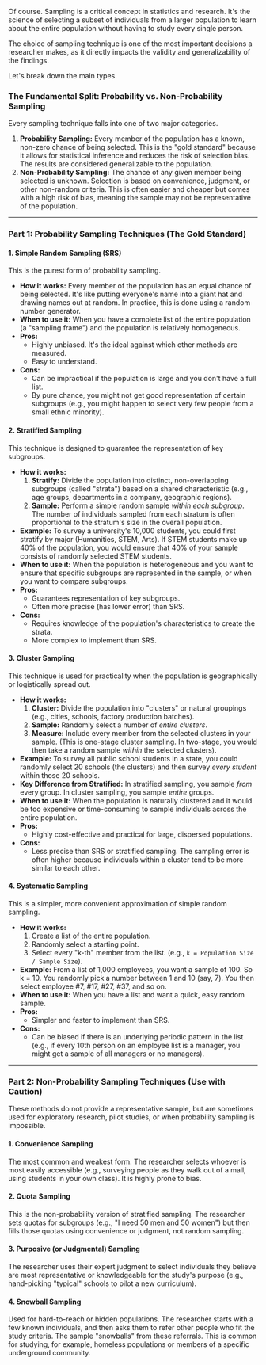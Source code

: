 Of course. Sampling is a critical concept in statistics and research. It's the science of selecting a subset of individuals from a larger population to learn about the entire population without having to study every single person.

The choice of sampling technique is one of the most important decisions a researcher makes, as it directly impacts the validity and generalizability of the findings.

Let's break down the main types.

### The Fundamental Split: Probability vs. Non-Probability Sampling

Every sampling technique falls into one of two major categories.

1.  **Probability Sampling:** Every member of the population has a known, non-zero chance of being selected. This is the "gold standard" because it allows for statistical inference and reduces the risk of selection bias. The results are considered generalizable to the population.
2.  **Non-Probability Sampling:** The chance of any given member being selected is unknown. Selection is based on convenience, judgment, or other non-random criteria. This is often easier and cheaper but comes with a high risk of bias, meaning the sample may not be representative of the population.

---

### Part 1: Probability Sampling Techniques (The Gold Standard)

#### 1. Simple Random Sampling (SRS)

This is the purest form of probability sampling.

*   **How it works:** Every member of the population has an equal chance of being selected. It's like putting everyone's name into a giant hat and drawing names out at random. In practice, this is done using a random number generator.
*   **When to use it:** When you have a complete list of the entire population (a "sampling frame") and the population is relatively homogeneous.
*   **Pros:**
    *   Highly unbiased. It's the ideal against which other methods are measured.
    *   Easy to understand.
*   **Cons:**
    *   Can be impractical if the population is large and you don't have a full list.
    *   By pure chance, you might not get good representation of certain subgroups (e.g., you might happen to select very few people from a small ethnic minority).

#### 2. Stratified Sampling

This technique is designed to guarantee the representation of key subgroups.

*   **How it works:**
    1.  **Stratify:** Divide the population into distinct, non-overlapping subgroups (called "strata") based on a shared characteristic (e.g., age groups, departments in a company, geographic regions).
    2.  **Sample:** Perform a simple random sample *within each subgroup*. The number of individuals sampled from each stratum is often proportional to the stratum's size in the overall population.
*   **Example:** To survey a university's 10,000 students, you could first stratify by major (Humanities, STEM, Arts). If STEM students make up 40% of the population, you would ensure that 40% of your sample consists of randomly selected STEM students.
*   **When to use it:** When the population is heterogeneous and you want to ensure that specific subgroups are represented in the sample, or when you want to compare subgroups.
*   **Pros:**
    *   Guarantees representation of key subgroups.
    *   Often more precise (has lower error) than SRS.
*   **Cons:**
    *   Requires knowledge of the population's characteristics to create the strata.
    *   More complex to implement than SRS.

#### 3. Cluster Sampling

This technique is used for practicality when the population is geographically or logistically spread out.

*   **How it works:**
    1.  **Cluster:** Divide the population into "clusters" or natural groupings (e.g., cities, schools, factory production batches).
    2.  **Sample:** Randomly select a number of *entire clusters*.
    3.  **Measure:** Include every member from the selected clusters in your sample. (This is one-stage cluster sampling. In two-stage, you would then take a random sample *within* the selected clusters).
*   **Example:** To survey all public school students in a state, you could randomly select 20 schools (the clusters) and then survey *every student* within those 20 schools.
*   **Key Difference from Stratified:** In stratified sampling, you sample *from* every group. In cluster sampling, you sample *entire* groups.
*   **When to use it:** When the population is naturally clustered and it would be too expensive or time-consuming to sample individuals across the entire population.
*   **Pros:**
    *   Highly cost-effective and practical for large, dispersed populations.
*   **Cons:**
    *   Less precise than SRS or stratified sampling. The sampling error is often higher because individuals within a cluster tend to be more similar to each other.

#### 4. Systematic Sampling

This is a simpler, more convenient approximation of simple random sampling.

*   **How it works:**
    1.  Create a list of the entire population.
    2.  Randomly select a starting point.
    3.  Select every "k-th" member from the list. (e.g., `k = Population Size / Sample Size`).
*   **Example:** From a list of 1,000 employees, you want a sample of 100. So k = 10. You randomly pick a number between 1 and 10 (say, 7). You then select employee #7, #17, #27, #37, and so on.
*   **When to use it:** When you have a list and want a quick, easy random sample.
*   **Pros:**
    *   Simpler and faster to implement than SRS.
*   **Cons:**
    *   Can be biased if there is an underlying periodic pattern in the list (e.g., if every 10th person on an employee list is a manager, you might get a sample of all managers or no managers).

---

### Part 2: Non-Probability Sampling Techniques (Use with Caution)

These methods do not provide a representative sample, but are sometimes used for exploratory research, pilot studies, or when probability sampling is impossible.

#### 1. Convenience Sampling
The most common and weakest form. The researcher selects whoever is most easily accessible (e.g., surveying people as they walk out of a mall, using students in your own class). It is highly prone to bias.

#### 2. Quota Sampling
This is the non-probability version of stratified sampling. The researcher sets quotas for subgroups (e.g., "I need 50 men and 50 women") but then fills those quotas using convenience or judgment, not random sampling.

#### 3. Purposive (or Judgmental) Sampling
The researcher uses their expert judgment to select individuals they believe are most representative or knowledgeable for the study's purpose (e.g., hand-picking "typical" schools to pilot a new curriculum).

#### 4. Snowball Sampling
Used for hard-to-reach or hidden populations. The researcher starts with a few known individuals, and then asks them to refer other people who fit the study criteria. The sample "snowballs" from these referrals. This is common for studying, for example, homeless populations or members of a specific underground community.